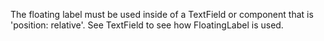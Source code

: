 The floating label must be used inside of a TextField or component that is 'position: relative'. See TextField to see how FloatingLabel is used.
